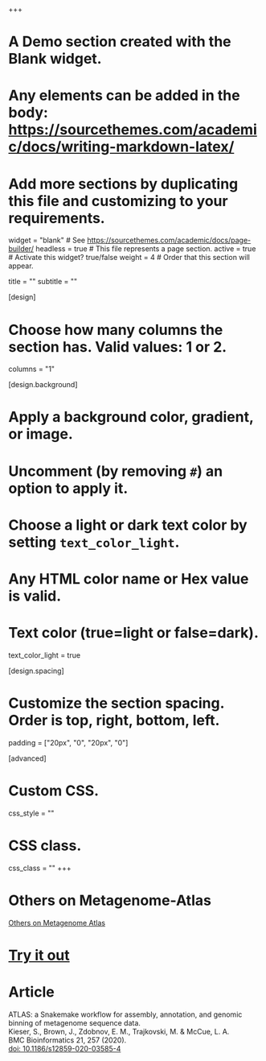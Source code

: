 +++
# A Demo section created with the Blank widget.
# Any elements can be added in the body: https://sourcethemes.com/academic/docs/writing-markdown-latex/
# Add more sections by duplicating this file and customizing to your requirements.

widget = "blank"  # See https://sourcethemes.com/academic/docs/page-builder/
headless = true  # This file represents a page section.
active = true  # Activate this widget? true/false
weight = 4  # Order that this section will appear.

title = ""
subtitle = ""

[design]
  # Choose how many columns the section has. Valid values: 1 or 2.
  columns = "1"

[design.background]
  # Apply a background color, gradient, or image.
  #   Uncomment (by removing `#`) an option to apply it.
  #   Choose a light or dark text color by setting `text_color_light`.
  #   Any HTML color name or Hex value is valid.



  # Text color (true=light or false=dark).
  text_color_light = true

[design.spacing]
  # Customize the section spacing. Order is top, right, bottom, left.
  padding = ["20px", "0", "20px", "0"]

[advanced]
 # Custom CSS.
 css_style = ""

 # CSS class.
 css_class = ""
+++



# Others on Metagenome-Atlas

<a class="twitter-timeline" data-height="800" data-theme="dark" href="https://twitter.com/SilasKieser/timelines/1270049886436646912?ref_src=twsrc%5Etfw">Others on Metagenome Atlas </a> <script async src="https://platform.twitter.com/widgets.js" charset="utf-8"></script>



# [Try it out](https://metagenome-atlas.readthedocs.io/en/latest/usage/getting_started.html)






<!-- {{% alert note %}}
This homepage section is an example of adding [elements](https://sourcethemes.com/academic/docs/writing-markdown-latex/) to the [*Blank* widget](https://sourcethemes.com/academic/docs/widgets/).


**To remove this section, delete `content/home/demo.md`.**
{{% /alert %}} -->





# Article

ATLAS: a Snakemake workflow for assembly, annotation, and genomic binning of metagenome sequence data.  
Kieser, S., Brown, J., Zdobnov, E. M., Trajkovski, M. & McCue, L. A.  
BMC Bioinformatics 21, 257 (2020).  
[doi: 10.1186/s12859-020-03585-4](https://doi.org/10.1186/s12859-020-03585-4)  
